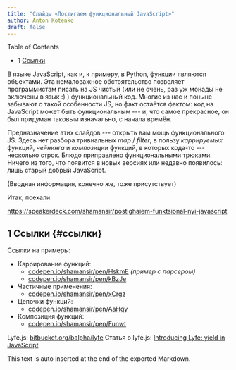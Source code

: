 ```yaml
---
title: "Слайды «Постигаем функциональный JavaScript»"
author: Anton Kotenko
draft: false
---
```


<div class="ox-hugo-toc toc has-section-numbers">

<div class="heading">Table of Contents</div>

- <span class="section-num">1</span> [Ссылки](#ссылки)

</div>
<!--endtoc-->

В языке JavaScript, как и, к примеру, в Python, функции являются объектами. Эта немаловажное обстоятельство позволяет программистам писать на JS чистый (или не очень, раз уж монады не включены в язык :) ) функциональный код. Многие из нас и поныне забывают о такой особенности JS, но факт остаётся фактом: код на JavaScript может быть функциональным --- и, что самое прекрасное, он был придуман таковым изначально, с начала времён.

Предназначение этих слайдов --- открыть вам мощь функционального JS. Здесь нет разбора тривиальных _map_ / _filter_, в пользу _каррируемых_ функций, _чейнинга_ и _композиции_ функций, в которых кода-то --- несколько строк. Блюдо приправлено функциональными трюками. Ничего из того, что появится в новых версиях или недавно появилось: лишь старый добрый JavaScript.

(Вводная информация, конечно же, тоже присутствует)

Итак, поехали:

<https://speakerdeck.com/shamansir/postighaiem-funktsional-nyi-javascript>


## <span class="section-num">1</span> Ссылки {#ссылки}

Ссылки на примеры:

-   Каррирование функций:
    -   [codepen.io/shamansir/pen/HskmE](http://codepen.io/shamansir/pen/HskmE) _(пример с парсером)_
    -   [codepen.io/shamansir/pen/kBzJe](http://codepen.io/shamansir/pen/kBzJe)
-   Частичные применения:
    -   [codepen.io/shamansir/pen/xCrgz](http://codepen.io/shamansir/pen/xCrgz)
-   Цепочки функций:
    -   [codepen.io/shamansir/pen/AaHqy](http://codepen.io/shamansir/pen/AaHqy)
-   Композиция функций:
    -   [codepen.io/shamansir/pen/Funwt](http://codepen.io/shamansir/pen/Funwt)

Lyfe.js: [bitbucket.org/balpha/lyfe](http://bitbucket.org/balpha/lyfe) Статья о lyfe.js: [Introducing Lyfe: yield in JavaScript](http://balpha.de/2011/06/introducing-lyfe-yield-in-javascript)


This text is auto inserted at the end of the exported Markdown.
